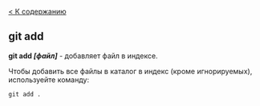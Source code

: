 [< К содержанию](./readme.md) 

## git add



__git add *[файл]*__ - добавляет файл в индексе.

Чтобы добавить все файлы в каталог в индекс (кроме игнорируемых), используейте команду:

```bash=
git add .
```
